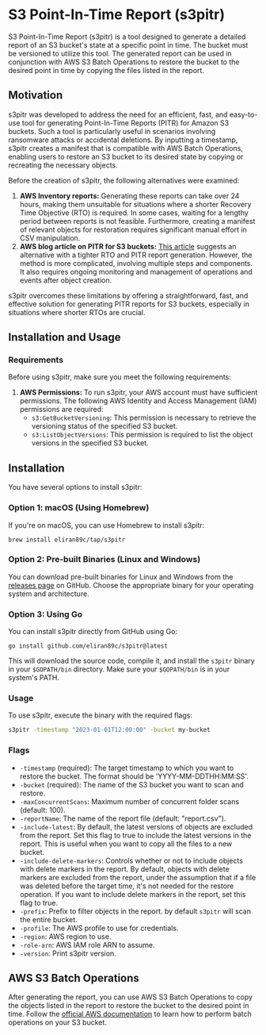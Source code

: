 # S3 Point-In-Time Report (s3pitr)
S3 Point-In-Time Report (s3pitr) is a tool designed to generate a detailed report of an S3 bucket's state at a specific point in time. The bucket must be versioned to utilize this tool. The generated report can be used in conjunction with AWS S3 Batch Operations to restore the bucket to the desired point in time by copying the files listed in the report.


## Motivation
s3pitr was developed to address the need for an efficient, fast, and easy-to-use tool for generating Point-In-Time Reports (PITR) for Amazon S3 buckets. Such a tool is particularly useful in scenarios involving ransomware attacks or accidental deletions. By inputting a timestamp, s3pitr creates a manifest that is compatible with AWS Batch Operations, enabling users to restore an S3 bucket to its desired state by copying or recreating the necessary objects.


Before the creation of s3pitr, the following alternatives were examined:


1. **AWS Inventory reports:** Generating these reports can take over 24 hours, making them unsuitable for situations where a shorter Recovery Time Objective (RTO) is required. In some cases, waiting for a lengthy period between reports is not feasible. Furthermore, creating a manifest of relevant objects for restoration requires significant manual effort in CSV manipulation.
2. **AWS blog article on PITR for S3 buckets:** [This article](https://aws.amazon.com/blogs/storage/point-in-time-restore-for-amazon-s3-buckets/) suggests an alternative with a tighter RTO and PITR report generation. However, the method is more complicated, involving multiple steps and components. It also requires ongoing monitoring and management of operations and events after object creation.


s3pitr overcomes these limitations by offering a straightforward, fast, and effective solution for generating PITR reports for S3 buckets, especially in situations where shorter RTOs are crucial.


## Installation and Usage

### Requirements
Before using s3pitr, make sure you meet the following requirements:
1. **AWS Permissions:** To run s3pitr, your AWS account must have sufficient permissions. The following AWS Identity and Access Management (IAM) permissions are required:
    * `s3:GetBucketVersioning`: This permission is necessary to retrieve the versioning status of the specified S3 bucket.
    * `s3:ListObjectVersions`: This permission is required to list the object versions in the specified S3 bucket.

## Installation

You have several options to install s3pitr:

### Option 1: macOS (Using Homebrew)

If you're on macOS, you can use Homebrew to install s3pitr:

```
brew install eliran89c/tap/s3pitr
```

### Option 2: Pre-built Binaries (Linux and Windows)

You can download pre-built binaries for Linux and Windows from the [releases page](https://github.com/eliran89c/s3pitr/releases) on GitHub. Choose the appropriate binary for your operating system and architecture.

### Option 3: Using Go

You can install s3pitr directly from GitHub using Go:

```
go install github.com/eliran89c/s3pitr@latest
```

This will download the source code, compile it, and install the `s3pitr` binary in your `$GOPATH/bin` directory. Make sure your `$GOPATH/bin` is in your system's PATH.

### Usage
To use s3pitr, execute the binary with the required flags:

```bash
s3pitr -timestamp "2023-01-01T12:00:00" -bucket my-bucket
```

### Flags
* `-timestamp` (required): The target timestamp to which you want to restore the bucket. The format should be 'YYYY-MM-DDTHH:MM:SS'.
* `-bucket` (required): The name of the S3 bucket you want to scan and restore.
* `-maxConcurrentScans`: Maximum number of concurrent folder scans (default: 100).
* `-reportName`: The name of the report file (default: "report.csv").
* `-include-latest`: By default, the latest versions of objects are excluded from the report. Set this flag to true to include the latest versions in the report. This is useful when you want to copy all the files to a new bucket.
* `-include-delete-markers`: Controls whether or not to include objects with delete markers in the report. By default, objects with delete markers are excluded from the report, under the assumption that if a file was deleted before the target time, it's not needed for the restore operation. If you want to include delete markers in the report, set this flag to true.
* `-prefix`: Prefix to filter objects in the report. by default `s3pitr` will scan the entire bucket.
* `-profile`: The AWS profile to use for credentials.
* `-region`: AWS region to use.
* `-role-arn`: AWS IAM role ARN to assume.
* `-version`: Print s3pitr version.


## AWS S3 Batch Operations
After generating the report, you can use AWS S3 Batch Operations to copy the objects listed in the report to restore the bucket to the desired point in time. Follow the [official AWS documentation](https://docs.aws.amazon.com/AmazonS3/latest/userguide/batch-ops.html) to learn how to perform batch operations on your S3 bucket.
